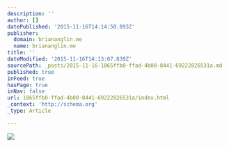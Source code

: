 ```yaml
---
description: ''
author: []
datePublished: '2015-11-16T14:14:50.893Z'
publisher:
  domain: briananglin.me
  name: briananglin.me
title: ''
dateModified: '2015-11-16T14:13:07.839Z'
sourcePath: _posts/2015-11-16-1865ffb0-ffad-4b00-8441-69222826531a.md
published: true
inFeed: true
hasPage: true
inNav: false
url: 1865ffb0-ffad-4b00-8441-69222826531a/index.html
_context: 'http://schema.org'
_type: Article

---
```

![](http://briananglin.me/wp-content/uploads/2013/11/helloworld.jpg)